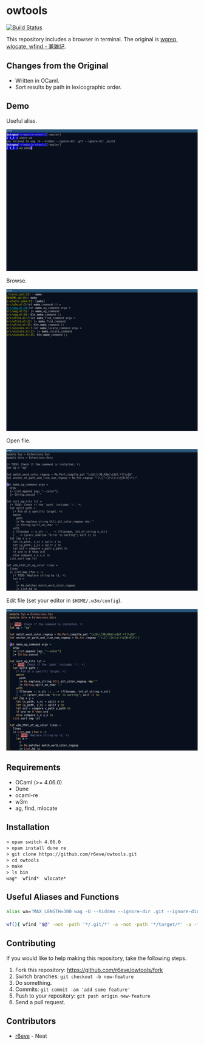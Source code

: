 owtools
=======
[![Build Status][]][CI Results]

This repository includes a browser in terminal. The original is [wgrep, wlocate, wfind - 兼雑記][original].

## Changes from the Original

* Written in OCaml.
* Sort results by path in lexicographic order.

## Demo

Useful alias.

![fig1][]

Browse.

![fig2][]

Open file.

![fig3][]

Edit file (set your editor in `$HOME/.w3m/config`).

![fig4][]

## Requirements

* OCaml (>= 4.06.0)
* Dune
* ocaml-re
* w3m
* ag, find, mlocate

## Installation

```console
> opam switch 4.06.0
> opam install dune re
> git clone https://github.com/r6eve/owtools.git
> cd owtools
> make
> ls bin
wag*  wfind*  wlocate*
```

## Useful Aliases and Functions

```bash
alias wa='MAX_LENGTH=300 wag -U --hidden --ignore-dir .git --ignore-dir _build'

wf(){ wfind "$@" -not -path '*/.git/*' -a -not -path '*/target/*' -a -type f }
```

## Contributing

If you would like to help making this repository, take the following steps.

1. Fork this repository: https://github.com/r6eve/owtools/fork
2. Switch branches: `git checkout -b new-feature`
3. Do something.
4. Commits: `git commit -am 'add some feature'`
5. Push to your repository: `git push origin new-feature`
6. Send a pull request.

## Contributors

- [r6eve][] - Neat

[Build Status]: https://travis-ci.org/r6eve/owtools.svg?branch=master
[CI Results]: https://travis-ci.org/r6eve/owtools
[original]: http://shinh.hatenablog.com/entry/20070429/1177827792
[fig1]: https://raw.githubusercontent.com/r6eve/screenshots/master/owtools/fig1.png
[fig2]: https://raw.githubusercontent.com/r6eve/screenshots/master/owtools/fig2.png
[fig3]: https://raw.githubusercontent.com/r6eve/screenshots/master/owtools/fig3.png
[fig4]: https://raw.githubusercontent.com/r6eve/screenshots/master/owtools/fig4.png
[r6eve]: https://github.com/r6eve
